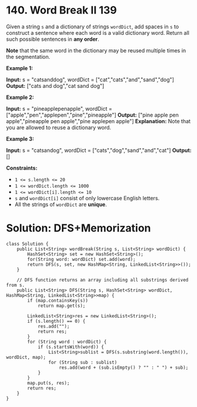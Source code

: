 # 140. Word Break II 139
Given a string  `s`  and a dictionary of strings  `wordDict`, add spaces in  `s`  to construct a sentence where each word is a valid dictionary word. Return all such possible sentences in  **any order**.

**Note**  that the same word in the dictionary may be reused multiple times in the segmentation.

**Example 1:**

**Input:** s = "catsanddog", wordDict = ["cat","cats","and","sand","dog"]
**Output:** ["cats and dog","cat sand dog"]

**Example 2:**

**Input:** s = "pineapplepenapple", wordDict = ["apple","pen","applepen","pine","pineapple"]
**Output:** ["pine apple pen apple","pineapple pen apple","pine applepen apple"]
**Explanation:** Note that you are allowed to reuse a dictionary word.

**Example 3:**

**Input:** s = "catsandog", wordDict = ["cats","dog","sand","and","cat"]
**Output:** []

**Constraints:**

-   `1 <= s.length <= 20`
-   `1 <= wordDict.length <= 1000`
-   `1 <= wordDict[i].length <= 10`
-   `s`  and  `wordDict[i]`  consist of only lowercase English letters.
-   All the strings of  `wordDict`  are  **unique**.

# Solution: DFS+Memorization
```
class Solution {
    public List<String> wordBreak(String s, List<String> wordDict) {
        HashSet<String> set = new HashSet<String>();
        for(String word: wordDict) set.add(word);
        return DFS(s, set, new HashMap<String, LinkedList<String>>());
    }       

    // DFS function returns an array including all substrings derived from s.
    public List<String> DFS(String s, HashSet<String> wordDict, HashMap<String, LinkedList<String>>map) {
        if (map.containsKey(s)) 
            return map.get(s);

        LinkedList<String>res = new LinkedList<String>();     
        if (s.length() == 0) {
            res.add("");
            return res;
        }               
        for (String word : wordDict) {
            if (s.startsWith(word)) {
                List<String>sublist = DFS(s.substring(word.length()), wordDict, map);
                for (String sub : sublist) 
                    res.add(word + (sub.isEmpty() ? "" : " ") + sub);               
            }
        }       
        map.put(s, res);
        return res;
    }
}
```